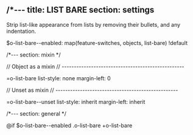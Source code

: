 /*---
title: LIST BARE
section: settings
---
Strip list-like appearance from lists by removing their bullets, and any indentation.

$o-list-bare--enabled: map(feature-switches, objects, list-bare) !default

/*---
section: mixin
*/

// Object as a mixin
// --------------------------------------------------

=o-list-bare
  list-style: none
  margin-left: 0

// Unset as mixin
// --------------------------------------------------

=o-list-bare--unset
  list-style: inherit
  margin-left: inherit

/*---
section: general
*/

@if $o-list-bare--enabled
  .o-list-bare
    +o-list-bare

